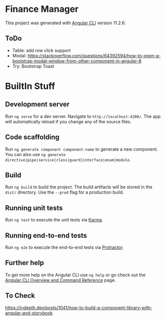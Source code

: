 # Finance Manager

This project was generated with [Angular CLI](https://github.com/angular/angular-cli) version 11.2.6.

## ToDo

- Table: add row click support
- Modal: https://stackoverflow.com/questions/64392594/how-to-open-a-bootstrap-modal-window-from-other-component-in-angular-8
- Try: Bootstrap Toast

# BuiltIn Stuff

## Development server

Run `ng serve` for a dev server. Navigate to `http://localhost:4200/`. The app will automatically reload if you change any of the source files.

## Code scaffolding

Run `ng generate component component-name` to generate a new component. You can also use `ng generate directive|pipe|service|class|guard|interface|enum|module`.

## Build

Run `ng build` to build the project. The build artifacts will be stored in the `dist/` directory. Use the `--prod` flag for a production build.

## Running unit tests

Run `ng test` to execute the unit tests via [Karma](https://karma-runner.github.io).

## Running end-to-end tests

Run `ng e2e` to execute the end-to-end tests via [Protractor](http://www.protractortest.org/).

## Further help

To get more help on the Angular CLI use `ng help` or go check out the [Angular CLI Overview and Command Reference](https://angular.io/cli) page.

## To Check
https://indepth.dev/posts/1041/how-to-build-a-component-library-with-angular-and-storybook